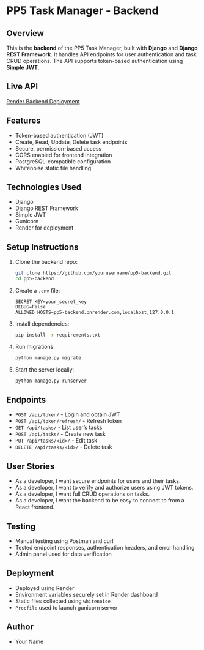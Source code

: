 # PP5 Task Manager - Backend

## Overview

This is the **backend** of the PP5 Task Manager, built with **Django** and **Django REST Framework**. It handles API endpoints for user authentication and task CRUD operations. The API supports token-based authentication using **Simple JWT**.

## Live API

[Render Backend Deployment](https://pp5-backend.onrender.com/api/)

## Features

- Token-based authentication (JWT)
- Create, Read, Update, Delete task endpoints
- Secure, permission-based access
- CORS enabled for frontend integration
- PostgreSQL-compatible configuration
- Whitenoise static file handling

## Technologies Used

- Django
- Django REST Framework
- Simple JWT
- Gunicorn
- Render for deployment

## Setup Instructions

1. Clone the backend repo:
   ```bash
   git clone https://github.com/yourusername/pp5-backend.git
   cd pp5-backend
   ```

2. Create a `.env` file:
   ```
   SECRET_KEY=your_secret_key
   DEBUG=False
   ALLOWED_HOSTS=pp5-backend.onrender.com,localhost,127.0.0.1
   ```

3. Install dependencies:
   ```bash
   pip install -r requirements.txt
   ```

4. Run migrations:
   ```bash
   python manage.py migrate
   ```

5. Start the server locally:
   ```bash
   python manage.py runserver
   ```

## Endpoints

- `POST /api/token/` - Login and obtain JWT
- `POST /api/token/refresh/` - Refresh token
- `GET /api/tasks/` - List user’s tasks
- `POST /api/tasks/` - Create new task
- `PUT /api/tasks/<id>/` - Edit task
- `DELETE /api/tasks/<id>/` - Delete task

## User Stories

- As a developer, I want secure endpoints for users and their tasks.
- As a developer, I want to verify and authorize users using JWT tokens.
- As a developer, I want full CRUD operations on tasks.
- As a developer, I want the backend to be easy to connect to from a React frontend.

## Testing

- Manual testing using Postman and curl
- Tested endpoint responses, authentication headers, and error handling
- Admin panel used for data verification

## Deployment

- Deployed using Render
- Environment variables securely set in Render dashboard
- Static files collected using `whitenoise`
- `Procfile` used to launch gunicorn server

## Author

- Your Name
